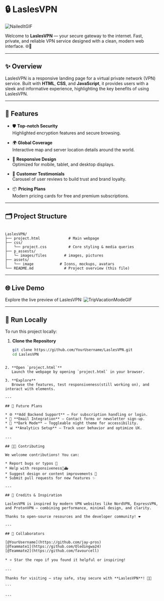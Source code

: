 # 🔒 LaslesVPN

![NailedItGIF](https://github.com/user-attachments/assets/28152a04-1634-4517-ab05-dd5057a59156)


Welcome to **LaslesVPN** — your secure gateway to the internet. Fast, private, and reliable VPN service designed with a clean, modern web interface. 🌐🚀

---

## ✨ Overview

LaslesVPN is a responsive landing page for a virtual private network (VPN) service. Built with **HTML**, **CSS**, and **JavaScript**, it provides users with a sleek and informative experience, highlighting the key benefits of using LaslesVPN.

---

## 🧩 Features

- 🛡️ **Top-notch Security**  
  Highlighted encryption features and secure browsing.

- 🌍 **Global Coverage**  
  Interactive map and server location details around the world.

- 📱 **Responsive Design**  
  Optimized for mobile, tablet, and desktop displays.

- 💬 **Customer Testimonials**  
  Carousel of user reviews to build trust and brand loyalty.

- 📦 **Pricing Plans**  
  Modern pricing cards for free and premium subscriptions.

---

## 🗂️ Project Structure

```

LaslesVPN/
├── project.html             # Main webpage
├── css/
│   └── project.css          # Core styling & media queries
├── p_assests/
│   └─ images/files        # images, pictures
├── assets/
│   └── image            # Icons, mockups, avatars
└── README.md              # Project overview (this file)

````

---

## 🌐 Live Demo

Explore the live preview of LaslesVPN:
![TripVacationModeGIF](https://github.com/user-attachments/assets/eb5d6ecb-ad3c-4d74-9605-d99b01d2219e)

---

## 🚀 Run Locally

To run this project locally:

1. **Clone the Repository**  
   ```bash
   git clone https://github.com/YourUsername/LaslesVPN.git
   cd LaslesVPN
````

2. **Open `project.html`**
   Launch the webpage by opening `project.html` in your browser.

3. **Explore**
   Browse the features, test responsiveness(still working on), and interact with elements.

---

## 📌 Future Plans

* 🌐 **Add Backend Support** – For subscription handling or login.
* 📧 **Email Integration** – Contact forms or newsletter sign-up.
* 🌙 **Dark Mode** – Toggleable night theme for accessibility.
* 📊 **Analytics Setup** – Track user behavior and optimize UX.

---

## 👨‍💻 Contributing

We welcome contributions! You can:

* Report bugs or typos 🐞
* Help with responsiveness🚗🚑
* Suggest design or content improvements 🎨
* Submit pull requests for new features ✨

---

## 🙏 Credits & Inspiration

LaslesVPN is inspired by modern VPN websites like NordVPN, ExpressVPN, and ProtonVPN — combining performance, minimal design, and clarity.

Thanks to open-source resources and the developer community! ❤️

---

## 👥 Collaborators

[@YourUsername](https://github.com/jay-pros)
[@Teammate1](https://github.com/Oledingwa24)
[@Teammate2](https://github.com/favourcell)

* ⭐ Star the repo if you found it helpful or inspiring!

---

Thanks for visiting — stay safe, stay secure with **LaslesVPN**! 🔐🚀

```

---
